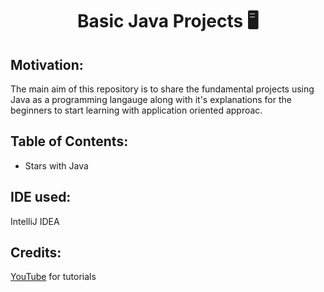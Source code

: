 <h1 align="center">Basic Java Projects 🖥️</h1>

## Motivation:
The main aim of this repository is to share the fundamental projects using Java as a programming langauge along with it's explanations for the beginners to start learning with application oriented approac.

## Table of Contents:
- Stars with Java

## IDE used:
IntelliJ IDEA

## Credits:
<a href="https://www.youtube.com/">YouTube</a> for tutorials
